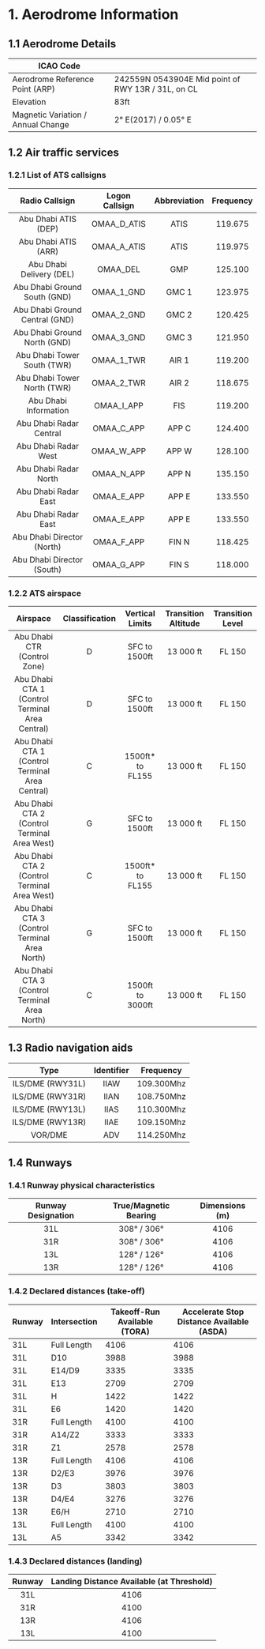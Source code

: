 # 1. Aerodrome Information
## 1.1 Aerodrome Details
| ICAO Code                          |                                                    |
|------------------------------------|----------------------------------------------------|
| Aerodrome Reference Point (ARP)    | 242559N 0543904E Mid point of RWY 13R / 31L, on CL |
| Elevation                          | 83ft                                               |
| Magnetic Variation / Annual Change | 2° E(2017) / 0.05° E                               |

## 1.2 Air traffic services
### 1.2.1 List of ATS callsigns
| Radio Callsign                    | Logon Callsign   | Abbreviation    | Frequency   |
|:---------------------------------:|:----------------:|:---------------:|:-----------:|
|       Abu Dhabi ATIS (DEP)        |    OMAA_D_ATIS   |      ATIS       |   119.675   |
|       Abu Dhabi ATIS (ARR)        |    OMAA_A_ATIS   |      ATIS       |   119.975   |
|     Abu Dhabi Delivery (DEL)      |      OMAA_DEL    |       GMP       |   125.100   |
|   Abu Dhabi Ground South (GND)    |    OMAA_1_GND    |      GMC 1      |   123.975   |
|  Abu Dhabi Ground Central (GND)   |    OMAA_2_GND    |      GMC 2      |   120.425   |
|   Abu Dhabi Ground North (GND)    |    OMAA_3_GND    |      GMC 3      |   121.950   |
|   Abu Dhabi Tower South (TWR)     |    OMAA_1_TWR    |      AIR 1      |   119.200   |
|   Abu Dhabi Tower North (TWR)     |    OMAA_2_TWR    |      AIR 2      |   118.675   |
|      Abu Dhabi Information        |    OMAA_I_APP    |      FIS        |   119.200   |
|      Abu Dhabi Radar Central      |    OMAA_C_APP    |      APP C      |   124.400   |
|      Abu Dhabi Radar West         |    OMAA_W_APP    |      APP W      |   128.100   |
|      Abu Dhabi Radar North        |    OMAA_N_APP    |      APP N      |   135.150   |
|      Abu Dhabi Radar East         |    OMAA_E_APP    |      APP E      |   133.550   |
|      Abu Dhabi Radar East         |    OMAA_E_APP    |      APP E      |   133.550   |
|      Abu Dhabi Director (North)   |    OMAA_F_APP    |      FIN N      |   118.425   |
|      Abu Dhabi Director (South)   |    OMAA_G_APP    |      FIN S      |   118.000   |

### 1.2.2 ATS airspace
| Airspace                                         | Classification   | Vertical Limits       | Transition Altitude   | Transition Level   |
|:------------------------------------------------:|:----------------:|:---------------------:|:---------------------:|:------------------:|
| Abu Dhabi CTR (Control Zone)                     |        D         |   SFC to 1500ft       | 13 000 ft             | FL 150             |
| Abu Dhabi CTA 1 (Control Terminal Area Central)  |        D         |   SFC to 1500ft       | 13 000 ft             | FL 150             |
| Abu Dhabi CTA 1 (Control Terminal Area Central)  |        C         |   1500ft* to FL155    | 13 000 ft             | FL 150             |
| Abu Dhabi CTA 2 (Control Terminal Area West)     |        G         |   SFC to 1500ft       | 13 000 ft             | FL 150             |
| Abu Dhabi CTA 2 (Control Terminal Area West)     |        C         |  1500ft* to FL155     | 13 000 ft             | FL 150             |
| Abu Dhabi CTA 3 (Control Terminal Area North)    |        G         |   SFC to 1500ft       | 13 000 ft             | FL 150             |
| Abu Dhabi CTA 3 (Control Terminal Area North)    |        C         |   1500ft to 3000ft    | 13 000 ft             | FL 150             |



## 1.3 Radio navigation aids
| Type                     | Identifier   | Frequency   |
|:------------------------:|:------------:|:-----------:|
| ILS/DME (RWY31L)         | IIAW         | 109.300Mhz  |
| ILS/DME (RWY31R)         | IIAN         | 108.750Mhz  |
| ILS/DME (RWY13L)         | IIAS         | 110.300Mhz  |
| ILS/DME (RWY13R)         | IIAE         | 109.150Mhz  |
| VOR/DME                  | ADV          | 114.250Mhz  |


## 1.4 Runways
### 1.4.1 Runway physical characteristics
| Runway Designation   | True/Magnetic Bearing     | Dimensions (m)   |
|:--------------------:|:-------------------------:|:----------------:|
| 31L                  | 308° / 306°               |    4106          |
| 31R                  | 308° / 306°               |    4106          |
| 13L                  | 128° / 126°               |    4106          |
| 13R                  | 128° / 126°               |    4106          |

### 1.4.2 Declared distances (take-off)
| Runway | Intersection | Takeoff-Run Available (TORA) | Accelerate Stop Distance Available (ASDA) |
|--------|--------------|------------------------------|-------------------------------------------|
| 31L    | Full Length  | 4106                         | 4106                                      |
| 31L    | D10          | 3988                         | 3988                                      |
| 31L    | E14/D9       | 3335                         | 3335                                      |
| 31L    | E13          | 2709                         | 2709                                      |
| 31L    | H            | 1422                         | 1422                                      |
| 31L    | E6           | 1420                         | 1420                                      |
| 31R    | Full Length  | 4100                         | 4100                                      |
| 31R    | A14/Z2       | 3333                         | 3333                                      |
| 31R    | Z1           | 2578                         | 2578                                      |
| 13R    | Full Length  | 4106                         | 4106                                      |
| 13R    | D2/E3        | 3976                         | 3976                                      |
| 13R    | D3           | 3803                         | 3803                                      |
| 13R    | D4/E4        | 3276                         | 3276                                      |
| 13R    | E6/H         | 2710                         | 2710                                      |
| 13L    | Full Length  | 4100                         | 4100                                      |
| 13L    | A5           | 3342                         | 3342                                      |

### 1.4.3 Declared distances (landing)
| Runway    | Landing Distance Available (at Threshold)     |
|:---------:|:---------------------------------------------:|
|    31L    |     4106                                      |
|    31R    |     4100                                      |
|    13R    |     4106                                      |
|    13L    |     4100                                      |